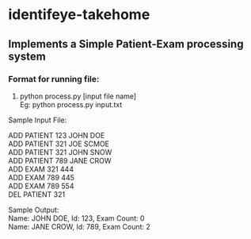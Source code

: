 # identifeye-takehome

## Implements a Simple Patient-Exam processing system

### Format for running file:
1. python process.py [input file name]  
Eg: python process.py input.txt

Sample Input File:

ADD PATIENT 123 JOHN DOE  
ADD PATIENT 321 JOE SCMOE  
ADD PATIENT 321 JOHN SNOW  
ADD PATIENT 789 JANE CROW  
ADD EXAM 321 444  
ADD EXAM 789 445  
ADD EXAM 789 554  
DEL PATIENT 321  

Sample Output:  
Name: JOHN DOE, Id: 123, Exam Count: 0  
Name: JANE CROW, Id: 789, Exam Count: 2  
